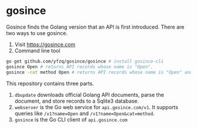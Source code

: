 # gosince
Gosince finds the Golang version that an API is first introduced. There are two ways to use gosince.
1. Visit https://gosince.com 
2. Command line tool 
```bash
go get github.com/yfzq/gosince/gosince # install gosince-cli
gosince Open # returns API records whose name is "Open".
gosince -cat method Open # returns API records whose name is "Open" and the API is a method.
```

This repository contains three parts.
1. `dbupdate` downloads official Golang API documents, parse the document, and store records to a Sqlite3 database.
2. `webserver` is the Go web service for `api.gosince.com/v1`. It supports queries like `/v1?name=Open` and `/v1?name=Open&cat=method`.
3. `gosince` is the Go CLI client of `api.gosince.com`
